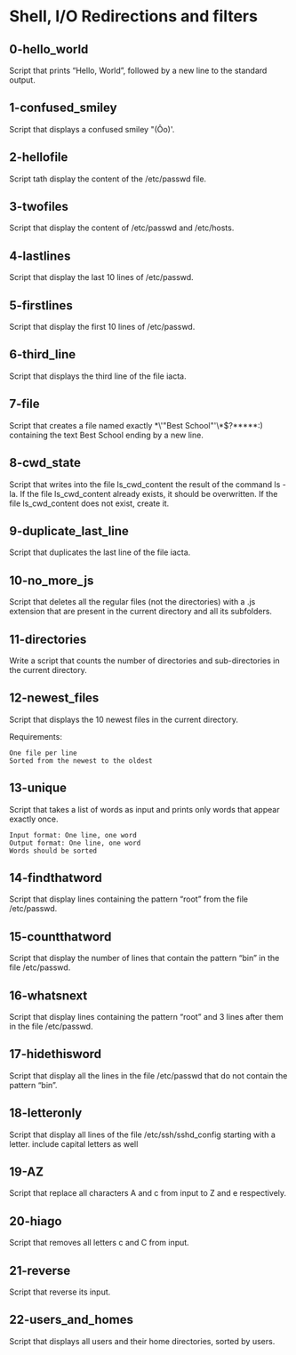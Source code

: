 # Shell, I/O Redirections and filters

## 0-hello_world
Script that prints “Hello, World”, followed by a new line to the standard output.

## 1-confused_smiley
Script that displays a confused smiley "(Ôo)'.

## 2-hellofile
Script tath display the content of the /etc/passwd file.

## 3-twofiles
Script that display the content of /etc/passwd and /etc/hosts.

## 4-lastlines
Script that display the last 10 lines of /etc/passwd.

## 5-firstlines
Script that display the first 10 lines of /etc/passwd. 

## 6-third_line
Script that displays the third line of the file iacta.

## 7-file
Script that creates a file named exactly \*\\'"Best School"\'\\*$\?\*\*\*\*\*:) containing the text Best School ending by a new line.

## 8-cwd_state
Script that writes into the file ls_cwd_content the result of the command ls -la. If the file ls_cwd_content already exists, it should be overwritten. If the file ls_cwd_content does not exist, create it.

## 9-duplicate_last_line
Script that duplicates the last line of the file iacta.

## 10-no_more_js
Script that deletes all the regular files (not the directories) with a .js extension that are present in the current directory and all its subfolders.


## 11-directories
Write a script that counts the number of directories and sub-directories in the current directory.

## 12-newest_files
Script that displays the 10 newest files in the current directory.

Requirements:

    One file per line
    Sorted from the newest to the oldest

## 13-unique
Script that takes a list of words as input and prints only words that appear exactly once.

    Input format: One line, one word
    Output format: One line, one word
    Words should be sorted

## 14-findthatword
Script that display lines containing the pattern “root” from the file /etc/passwd.

## 15-countthatword
Script that display the number of lines that contain the pattern “bin” in the file /etc/passwd.

## 16-whatsnext
Script that display lines containing the pattern “root” and 3 lines after them in the file /etc/passwd.

## 17-hidethisword
Script that display all the lines in the file /etc/passwd that do not contain the pattern “bin”.

## 18-letteronly
Script that display all lines of the file /etc/ssh/sshd_config starting with a letter.
    include capital letters as well

## 19-AZ
Script that replace all characters A and c from input to Z and e respectively.

## 20-hiago 
Script that removes all letters c and C from input.

## 21-reverse
Script that reverse its input.

## 22-users_and_homes
Script that displays all users and their home directories, sorted by users.

 

